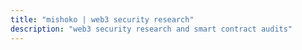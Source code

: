 ```yaml
---
title: "mishoko | web3 security research"
description: "web3 security research and smart contract audits"
---
```

